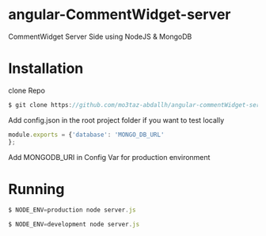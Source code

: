 # angular-CommentWidget-server

CommentWidget Server Side using NodeJS & MongoDB

# Installation

clone Repo 

```javascript
$ git clone https://github.com/mo3taz-abdallh/angular-commentWidget-server.git
```

Add config.json in the root project folder if you want to test locally

```javascript
module.exports = {'database': 'MONGO_DB_URL'
};
```

Add MONGODB_URI in Config Var for production environment

# Running

```javascript
$ NODE_ENV=production node server.js
```

```javascript
$ NODE_ENV=development node server.js
```